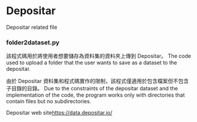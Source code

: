 # Depositar
Depositar related file

### folder2dataset.py

該程式碼用於將使用者想要儲存為資料集的資料夾上傳到 Depositar。
The code used to upload a folder that the user wants to save as a dataset to the depositar.

由於 Depositar 資料集和程式碼實作的限制，該程式僅適用於包含檔案但不包含子目錄的目錄。
Due to the constraints of the depositar dataset and the implementation of the code, the program works only with directories that contain files but no subdirectories.

Depositar web site<https://data.depositar.io/>
